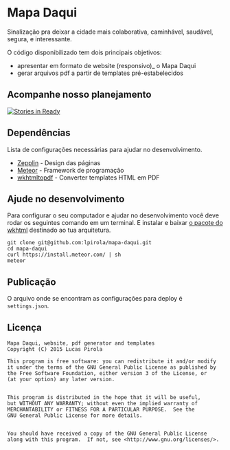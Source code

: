 # Mapa Daqui

Sinalização pra deixar a cidade mais colaborativa, caminhável, saudável, segura, e interessante.

O código disponibilizado tem dois principais objetivos:

* apresentar em formato de website (responsivo)_ o Mapa Daqui
* gerar arquivos pdf a partir de templates pré-estabelecidos

## Acompanhe nosso planejamento

[![Stories in Ready](https://badge.waffle.io/lpirola/mapa-daqui.png?label=ready&title=Ready)](http://waffle.io/lpirola/mapa-daqui)

## Dependências

Lista de configurações necessárias para ajudar no desenvolvimento.

* [Zepplin](zepplin.io_) - Design das páginas
* [Meteor](meteor.com) - Framework de programação
* [wkhtmltopdf](wkhtmltopdf.org) - Converter templates HTML em PDF

## Ajude no desenvolvimento

Para configurar o seu computador e ajudar no desenvolvimento você deve rodar os seguintes comando em um terminal. E instalar e baixar [o pacote do wkhtml](http://wkhtmltopdf.org/downloads.html) destinado ao tua arquitetura.

```
git clone git@github.com:lpirola/mapa-daqui.git
cd mapa-daqui
curl https://install.meteor.com/ | sh
meteor
```

## Publicação

O arquivo onde se encontram as configurações para deploy é ```settings.json```.

## Licença

```
Mapa Daqui, website, pdf generator and templates
Copyright (C) 2015 Lucas Pirola

This program is free software: you can redistribute it and/or modify
it under the terms of the GNU General Public License as published by
the Free Software Foundation, either version 3 of the License, or
(at your option) any later version.


This program is distributed in the hope that it will be useful,
but WITHOUT ANY WARRANTY; without even the implied warranty of
MERCHANTABILITY or FITNESS FOR A PARTICULAR PURPOSE.  See the
GNU General Public License for more details.


You should have received a copy of the GNU General Public License
along with this program.  If not, see <http://www.gnu.org/licenses/>.
```